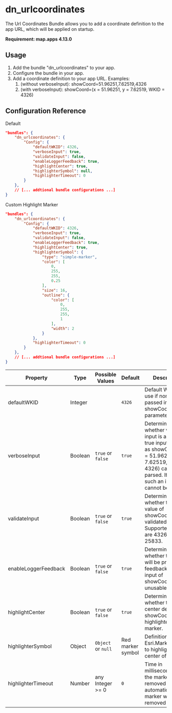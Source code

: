 # dn_urlcoordinates
The Url Coordinates Bundle allows you to add a coordinate definition to the app URL, which will be applied on startup.

**Requirement: map.apps 4.13.0**

## Usage
1. Add the bundle "dn_urlcoordinates" to your app.
2. Configure the bundle in your app.
3. Add a coordinate definition to your app URL. Examples:
   1. (without verboseInput): showCoord=51.96251,7.62519,4326
   2. (with verboseInput): showCoord=(x = 51.96251, y = 7.62519, WKID = 4326)

## Configuration Reference
Default
```json
"bundles": {
    "dn_urlcoordinates": {
        "Config": {
            "defaultWKID": 4326,
            "verboseInput": true,
            "validateInput": false,
            "enableLoggerFeedback": true,
            "highlightCenter": true,
            "highlighterSymbol": null,
            "highlighterTimeout": 0
        }
    },
    // [... addtional bundle configurations ...]
}
```
Custom Highlight Marker
```json
"bundles": {
    "dn_urlcoordinates": {
        "Config": {
            "defaultWKID": 4326,
            "verboseInput": true,
            "validateInput": false,
            "enableLoggerFeedback": true,
            "highlightCenter": true,
            "highlighterSymbol": {
                "type": "simple-marker",
                "color": [
                    0,
                    255,
                    255,
                    0.25
                ],
                "size": 16,
                "outline": {
                    "color": [
                        0,
                        255,
                        255,
                        1
                    ],
                    "width": 2
                }
            },
            "highlighterTimeout": 0
        }
    },
    // [... addtional bundle configurations ...]
}
```
| Property             | Type      | Possible Values       | Default           | Description                                                                                                                                                                       |
|----------------------|-----------|-----------------------|-------------------|-----------------------------------------------------------------------------------------------------------------------------------------------------------------------------------|
| defaultWKID          | Integer   |                       | `4326`            | Default WKID to use if none is passed in showCoord URL parameter.                                                                                                                 |
| verboseInput         | Boolean   | `true` or `false`     | `true`            | Determines whether verbose input is allowed. If true inputs such as showCoord=(x = 51.96251, y = 7.62519, WKID = 4326) can be parsed. If false, such an input cannot be used.     |
| validateInput        | Boolean   | `true` or `false`     | `true`            | Determines whether the input value of showCoord will be validated. Supported WKIDs are 4326 and 25833.                                                                            |
| enableLoggerFeedback | Boolean   | `true` or `false`     | `true`            | Determines whether the user will be provided feedback if the input of showCoord is unusable.                                                                                      |
| highlightCenter      | Boolean   | `true` or `false`     | `true`            | Determines whether the center defined in showCoord will be highlighted with a marker.                                                                                             |
| highlighterSymbol    | Object    | `Object` or `null`    | Red marker symbol | Definition of an Esri.MarkerSymbol to highlight the center of the map.                                                                                                            |
| highlighterTimeout   | Number    | any Integer >= 0      | `0`               | Time in milliseconds until the marker is removed automatically. If 0 marker will not be removed                                                                                   |

